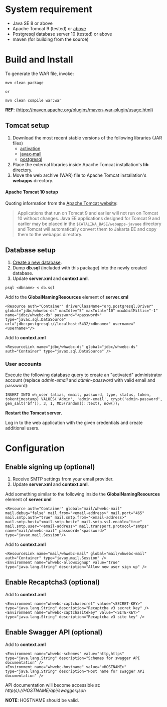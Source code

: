 # System requirement

* Java SE 8 or above
* Apache Tomcat 9 (tested) or [above](#apache-tomcat-10-setup)
* Postgresql database server 10 (tested) or above
* maven (for building from the source)

# Build and Install

To generate the WAR file, invoke:

```
mvn clean package

or 

mvn clean compile war:war
```

**REF**: (https://maven.apache.org/plugins/maven-war-plugin/usage.html)

## Tomcat setup

1. Download the most recent stable versions of the following libraries (JAR files)
    * [activation](https://mvnrepository.com/artifact/javax.activation/activation)
    * [javax-mail](https://mvnrepository.com/artifact/com.sun.mail/javax.mail)
    * [postgresql](https://mvnrepository.com/artifact/org.postgresql/postgresql)
2. Place the external libraries inside Apache Tomcat installation's **lib** directory.
3. Move the web archive (WAR) file to Apache Tomcat installation's **webapps** directory.

#### Apache Tomcat 10 setup

Quoting information from the [Apache Tomcat website](http://tomcat.apache.org/):

> Applications that run on Tomcat 9 and earlier will not run on Tomcat 10 without changes. Java EE applications designed for Tomcat 9 and earlier may be placed in the `$CATALINA_BASE/webapps-javaee` directory and Tomcat will automatically convert them to Jakarta EE and copy them to the webapps directory.

## Database setup
1. [Create a new database](https://www.digitalocean.com/community/tutorials/how-to-install-and-use-postgresql-on-ubuntu-18-04).
2. Dump **db.sql** (included with this package) into the newly created database.
3. Update **server.xml** and **context.xml**.

```
psql <dbname> < db.sql
```

Add to the **GlobalNamingResources** element of **server.xml**

```
<Resource auth="Container" driverClassName="org.postgresql.Driver" global="jdbc/whwebc-ds" maxIdle="5" maxTotal="10" maxWaitMillis="-1" name="jdbc/whwebc-ds" password="<password>" type="javax.sql.DataSource" url="jdbc:postgresql://localhost:5432/<dbname>" username="<username>"/>
```

Add to **context.xml**

```
<ResourceLink name="jdbc/whwebc-ds" global="jdbc/whwebc-ds" auth="Container" type="javax.sql.DataSource" />
```

### User accounts

Execute the following database query to create an "activated" administrator account (replace *admin-email* and *admin-password* with valid email and password):

```
INSERT INTO wh_user (alias, email, password, type, status, token, tokentimestamp) VALUES('Admin', 'admin-email', crypt('admin-password', gen_salt('bf')), 3, 1, MD5(random()::text), now());
```

**Restart the Tomcat server.**

Log in to the web application with the given credentials and create additional users.

# Configuration

## Enable signing up (optional)

1. Receive SMTP settings from your email provider.
2. Update **server.xml** and **context.xml**.

Add something similar to the following inside the **GlobalNamingResources** element of **server.xml**

```
<Resource auth="Container" global="mail/whwebc-mail" mail.debug="false" mail.from="<email-address>" mail.port="465" mail.smtp.auth="true" mail.smtp.from="<email-address>" mail.smtp.host="<mail-smtp-host>" mail.smtp.ssl.enable="true" mail.smtp.user="<email-address>" mail.transport.protocol="smtps" name="mail/whwebc-mail" password="<password>" type="javax.mail.Session"/>
```

Add to **context.xml**

```
<ResourceLink name="mail/whwebc-mail" global="mail/whwebc-mail" auth="Container" type="javax.mail.Session" />
<Environment name="whwebc-allowsignup" value="true" type="java.lang.String" description="Allow new user sign up" />
```

## Enable Recaptcha3 (optional)

Add to **context.xml**

```
<Environment name="whwebc-captchasecret" value="<SECRET-KEY>" type="java.lang.String" description="Recaptcha v3 secret key" />
<Environment name="whwebc-captchasitekey" value="<SITE-KEY>" type="java.lang.String" description="Recaptcha v3 site key" />
```

## Enable Swagger API (optional)

Add to **context.xml**

```
<Environment name="whwebc-schemes" value="http,https" type="java.lang.String" description="Schemes for swagger API documentation" />
<Environment name="whwebc-hostname" value="<HOSTNAME>" type="java.lang.String" description="Host name for swagger API documentation" />
```

API documentation will become accessible at: *http(s)://HOSTNAME/api/swagger.json*

**NOTE**: HOSTNAME should be valid.
